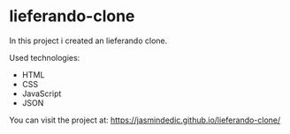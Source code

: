 # lieferando-clone

In this project i created an lieferando clone. 

Used technologies: 

- HTML
- CSS
- JavaScript
- JSON


You can visit the project at: https://jasmindedic.github.io/lieferando-clone/

